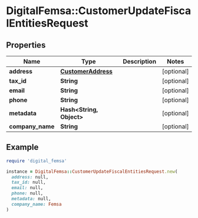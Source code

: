# DigitalFemsa::CustomerUpdateFiscalEntitiesRequest

## Properties

| Name | Type | Description | Notes |
| ---- | ---- | ----------- | ----- |
| **address** | [**CustomerAddress**](CustomerAddress.md) |  | [optional] |
| **tax_id** | **String** |  | [optional] |
| **email** | **String** |  | [optional] |
| **phone** | **String** |  | [optional] |
| **metadata** | **Hash&lt;String, Object&gt;** |  | [optional] |
| **company_name** | **String** |  | [optional] |

## Example

```ruby
require 'digital_femsa'

instance = DigitalFemsa::CustomerUpdateFiscalEntitiesRequest.new(
  address: null,
  tax_id: null,
  email: null,
  phone: null,
  metadata: null,
  company_name: Femsa
)
```

